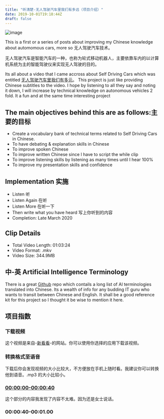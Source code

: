```yaml
---
title: "听清楚-无人驾驶汽车里我们有多远（项目介绍）"
date: 2019-10-01T19:18:44Z
draft: false
---
```

![image](/img/wuren.png)

This is a first or a series of posts about improving my Chinese knowledge about
automomous cars, more so 无人驾驶汽车技术。 

无人驾驶汽车是智能汽车的一种，也称为轮式移动机器人，主要依靠车内的以计算机系统为主的智能驾驶仪来实现无人驾驶的目的。

Its all about a video that I came accross about Self Driving Cars which was
entitled [无人驾驶汽车里我们有多元](http://www.kankanews.com/a/2017-07-07/0018061898.shtml)。 This project is just like providing Chinese
subtitles to the video. I hope by listening to all they say and noting it down,
I will increase by technical knowledge on autonomous vehicles 2 fold. It a fun and 
at the same time interesting project

## The main objectives behind this are as follows:主要的目标

* Create a vocabulary bank of technical terms related to Self Driving Cars in Chinese.
* To have debating & explanation skills in Chinese
* To improve spoken Chinese
* To improve written Chinese since I have to script the while clip
* To improve listening skills by listening as many times until I hear 100%
* To improve my presentation skills and confidence

## Implementation 实施

* Listen 听
* Listen Again 在听
* Listen More 在听一下
* Then write what you have heard 写上你听到的内容
* Completion: Late March 2020

## Clip Details

* Total Video Length: 01:03:24
* Video Format: .mkv
* Video Size: 344.9MB

## 中-英 Artificial Intelligence Terminology

There is a great [Github](https://github.com/wilfredgithuka/Artificial-Intelligence-Terminology) repo which contails a long list of AI terminologies translated
into Chinese. Its a wealth of info for any budding IT guru who wants to transit between
Chinese and English. It shall be a good reference kit for this project so I thought it be
wise to mention it here.

## 项目指数

### 下载视频

这个视频是来自-[新看看](http://www.kankanews.com/a/2017-07-07/0018061898.shtml)-的网站。你可以使用你选择的应用下载该视频。 

### 转换格式至语音

下载后你会发现视频的大小比较大，不方便放在手机上随时看。我建议你可以转换他到语音。.mp3 的大小比较小。

### [00:00:00-00:00:40](https://chinese.githuka.com/driving_one)

这个部分的内容我发现了内容不太难。因为还是女士说话。

### 00:00:40-00:01.00 
